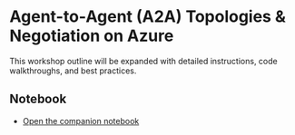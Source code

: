 # Agent-to-Agent (A2A) Topologies & Negotiation on Azure

This workshop outline will be expanded with detailed instructions, code walkthroughs, and best practices.

## Notebook

- [Open the companion notebook](./05-agent-to-agent-topologies-and-negotiation-on-azure.ipynb)
